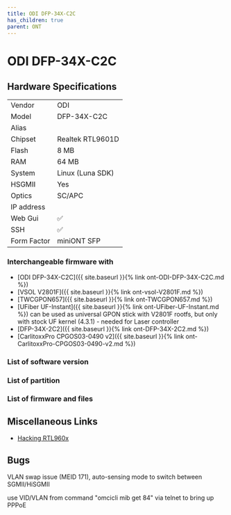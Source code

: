 ```yaml
---
title: ODI DFP-34X-C2C
has_children: true
parent: ONT
---
```


# ODI DFP-34X-C2C

## Hardware Specifications

|          |               |
|----------|---------------|
| Vendor   | ODI        |
| Model    | DFP-34X-C2C      |
| Alias | |
| Chipset  | Realtek RTL9601D |
| Flash | 8 MB |
| RAM | 64 MB |
| System | Linux (Luna SDK) |
| HSGMII | Yes |
| Optics | SC/APC |
| IP address |   |
| Web Gui | ✅ |
| SSH | ✅ |
| Form Factor | miniONT SFP |

### Interchangeable firmware with

- [ODI DFP-34X-C2C]({{ site.baseurl }}{% link ont-ODI-DFP-34X-C2C.md %})
- [VSOL V2801F]({{ site.baseurl }}{% link ont-vsol-V2801F.md %})
- [TWCGPON657]({{ site.baseurl }}{% link ont-TWCGPON657.md %})
- [UFiber UF-Instant]({{ site.baseurl }}{% link ont-UFiber-UF-Instant.md %}) can be used as universal GPON stick with V2801F rootfs, but only with stock UF kernel (4.3.1) - needed for Laser controller
- [DFP-34X-2C2]({{ site.baseurl }}{% link ont-DFP-34X-2C2.md %})
- [CarlitoxxPro CPGOS03-0490 v2]({{ site.baseurl }}{% link ont-CarlitoxxPro-CPGOS03-0490-v2.md %})
### List of software version
### List of partition
### List of firmware and files
## Miscellaneous Links

- [Hacking RTL960x](https://github.com/Anime4000/RTL960x)

## Bugs

VLAN swap issue (MEID 171), auto-sensing mode to switch between SGMII/HiSGMII

use VID/VLAN from command "omcicli mib get 84" via telnet to bring up PPPoE

